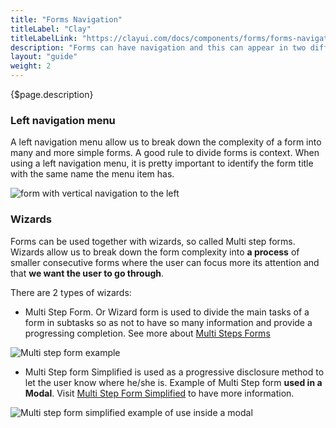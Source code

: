 ```yaml
---
title: "Forms Navigation"
titleLabel: "Clay"
titleLabelLink: "https://clayui.com/docs/components/forms/forms-navigation.html"
description: "Forms can have navigation and this can appear in two different ways: left navigation menu or wizard."
layout: "guide"
weight: 2
---
```


<div class="page-description">{$page.description}</div>

### Left navigation menu

A left navigation menu allow us to break down the complexity of a form into many and more simple forms. A good rule to divide forms is context.
When using a left navigation menu, it is pretty important to identify the form title with the same name the menu item has.

![form with vertical navigation to the left](../../../images/FormLeftVerticalNavigation.jpg)

### Wizards

Forms can be used together with wizards, so called Multi step forms. Wizards allow us to break down the form complexity into **a process** of smaller consecutive forms where the user can focus more its attention and that **we want the user to go through**.

There are 2 types of wizards:
* Multi Step Form. Or Wizard form is used to divide the main tasks of a form in subtasks so as not to have so many information and provide a progressing completion. See more about [Multi Steps Forms](./multiStepForm.html)

![Multi step form example](../../../images/MultiStepFormExampleGrid.jpg)

* Multi Step form Simplified is used as a progressive disclosure method to let the user know where he/she is. Example of Multi Step form **used in a Modal**. Visit [Multi Step Form Simplified](./multiStepFormSimplified.html) to have more information.

![Multi step form simplified example of use inside a modal](../../../images/MultiStepFormSimplifiedExample.jpg)
